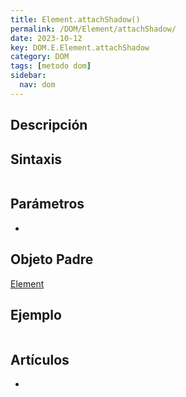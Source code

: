 ```yaml
---
title: Element.attachShadow()
permalink: /DOM/Element/attachShadow/
date: 2023-10-12
key: DOM.E.Element.attachShadow
category: DOM
tags: [metodo dom]
sidebar:
  nav: dom
---
```


## Descripción


## Sintaxis


```javascript

```


## Parámetros

- 

## Objeto Padre


[Element](https://www.w3api.com/DOM/Element/)


## Ejemplo


```javascript

```


## Artículos

- 
